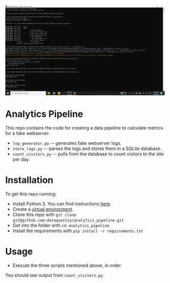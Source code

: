 <p><img src="https://github.com/ankur715/Data_Science/blob/master/data_engineering/analytics_pipeline/cmd.png"></p>

# Analytics Pipeline

This repo contains the code for creating a data pipeline to calculate metrics for a fake webserver:

* `log_generator.py` -- generates fake webserver logs.
* `store_logs.py` -- parses the logs and stores them in a SQLite database.
* `count_visitors.py` -- pulls from the database to count visitors to the site per day.

# Installation

To get this repo running:

* Install Python 3.  You can find instructions [here](https://wiki.python.org/moin/BeginnersGuide/Download).
* Create a [virtual environment](https://docs.python.org/3/library/venv.html).
* Clone this repo with `git clone git@github.com:dataquestio/analytics_pipeline.git`
* Get into the folder with `cd analytics_pipeline`
* Install the requirements with `pip install -r requirements.txt`

# Usage

* Execute the three scripts mentioned above, in order.

You should see output from `count_visitors.py`.

